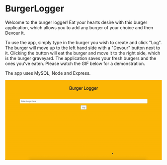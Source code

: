 # BurgerLogger

Welcome to the burger logger! Eat your hearts desire with this burger application, which allows you to add any burger of your choice and then Devour it. 

To use the app, simply type in the burger you wish to create and click "Log". The burger will move up to the left hand side with a "Devour" button next to it. Clicking the button will eat the burger and move it to the right side, which is the burger graveyard. The application saves your fresh burgers and the ones you've eaten. Please watch the GIF below for a demonstration.

The app uses MySQL, Node and Express.

![Working Giphy](demo.gif)